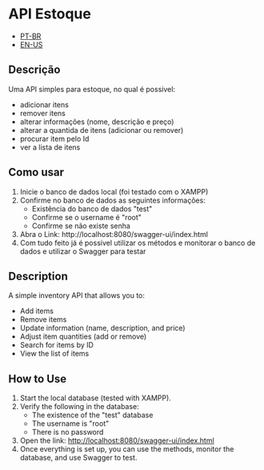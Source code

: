 # API Estoque

* [PT-BR](#descricao)
* [EN-US](#description)

## Descrição
Uma API simples para estoque, no qual é possivel:
* adicionar itens
* remover itens
* alterar informações (nome, descrição e preço)
* alterar a quantida de itens (adicionar ou remover)
* procurar item pelo Id
* ver a lista de itens
## Como usar
1. Inicie o banco de dados local (foi testado com o XAMPP)
2. Confirme no banco de dados as seguintes informações:
    * Existência do banco de dados "test"
    * Confirme se o username é "root"
    * Confirme se não existe senha
3. Abra o Link: http://localhost:8080/swagger-ui/index.html
4. Com tudo feito já é possivel utilizar os métodos e monitorar o banco de dados e utilizar o Swagger para testar

## Description
A simple inventory API that allows you to:
* Add items
* Remove items
* Update information (name, description, and price)
* Adjust item quantities (add or remove)
* Search for items by ID
* View the list of items

## How to Use
1. Start the local database (tested with XAMPP).
2. Verify the following in the database:
    * The existence of the "test" database
    * The username is "root"
    * There is no password
3. Open the link: [http://localhost:8080/swagger-ui/index.html](http://localhost:8080/swagger-ui/index.html)
4. Once everything is set up, you can use the methods, monitor the database, and use Swagger to test.
